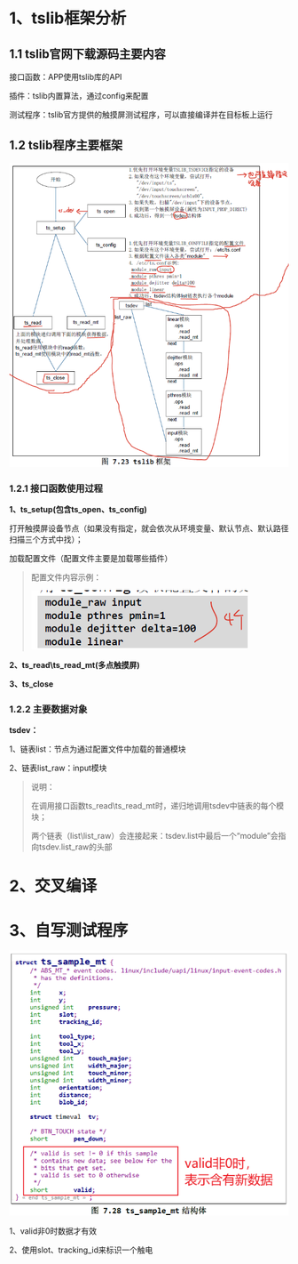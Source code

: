 # 1、tslib框架分析

## 1.1 tslib官网下载源码主要内容

接口函数：APP使用tslib库的API

插件：tslib内置算法，通过config来配置

测试程序：tslib官方提供的触摸屏测试程序，可以直接编译并在目标板上运行

## 1.2 tslib程序主要框架

![image-20241014105659623](../../../6.图片/image-20241014105659623.png)

### 1.2.1 接口函数使用过程

**1、ts_setup(包含ts_open、ts_config)**

打开触摸屏设备节点（如果没有指定，就会依次从环境变量、默认节点、默认路径扫描三个方式中找）；

加载配置文件（配置文件主要是加载哪些插件）

> 配置文件内容示例：
>
> ![image-20241014110421936](../../../6.图片/image-20241014110421936.png)

**2、ts_read\ts_read_mt(多点触摸屏)**

**3、ts_close**

### 1.2.2 主要数据对象

**tsdev：**

1、链表list：节点为通过配置文件中加载的普通模块

2、链表list_raw：input模块

> 说明：
>
> 在调用接口函数ts_read\ts_read_mt时，递归地调用tsdev中链表的每个模块；
>
> 两个链表（list\list_raw）会连接起来：tsdev.list中最后一个“module”会指向tsdev.list_raw的头部



# 2、交叉编译



# 3、自写测试程序 

![image-20241014134951993](../../../6.图片/image-20241014134951993.png)

1、valid非0时数据才有效

2、使用slot、tracking_id来标识一个触电
